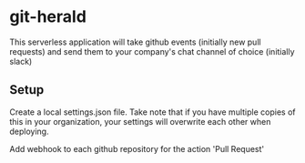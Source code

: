 # git-herald
This serverless application will take github events
(initially new pull requests) and send them to your
company's chat channel of choice (initially slack)

## Setup
Create a local settings.json file.  Take note that if
you have multiple copies of this in your organization,
your settings will overwrite each other when deploying.

Add webhook to each github repository for the action
'Pull Request'

